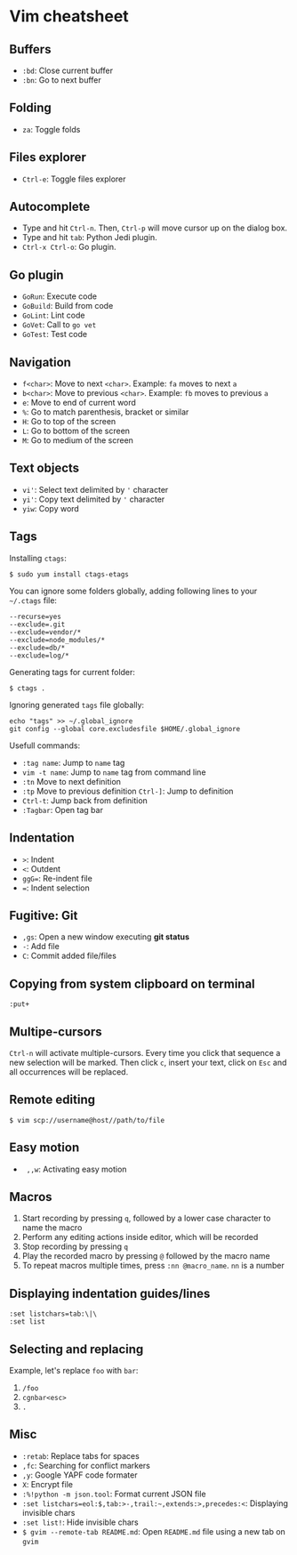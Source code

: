 # Vim cheatsheet

## Buffers

* `:bd`: Close current buffer
* `:bn`: Go to next buffer

## Folding

* `za`: Toggle folds

## Files explorer

* `Ctrl-e`: Toggle files explorer

## Autocomplete

* Type and hit `Ctrl-n`. Then, `Ctrl-p` will move cursor up on the dialog box.
* Type and hit `tab`: Python Jedi plugin.
* `Ctrl-x Ctrl-o`: Go plugin.

## Go plugin

* `GoRun`: Execute code
* `GoBuild`: Build from code
* `GoLint`: Lint code
* `GoVet`: Call to `go vet`
* `GoTest`: Test code

## Navigation

* `f<char>`: Move to next `<char>`. Example: `fa` moves to next `a`
* `b<char>`: Move to previous `<char>`. Example: `fb` moves to previous `a`
* `e`: Move to end of current word
* `%`: Go to match parenthesis, bracket or similar
* `H`: Go to top of the screen
* `L`: Go to bottom of the screen
* `M`: Go to medium of the screen

## Text objects

* `vi'`: Select text delimited by `'` character
* `yi'`: Copy text delimited by `'` character
* `yiw`: Copy word

## Tags

Installing `ctags`:

```
$ sudo yum install ctags-etags
```

You can ignore some folders globally, adding following lines to your `~/.ctags` file:

```
--recurse=yes
--exclude=.git
--exclude=vendor/*
--exclude=node_modules/*
--exclude=db/*
--exclude=log/*
```

Generating tags for current folder:

```
$ ctags .
```

Ignoring generated `tags` file globally:

```
echo "tags" >> ~/.global_ignore
git config --global core.excludesfile $HOME/.global_ignore
```

Usefull commands:

* `:tag name`: Jump to `name` tag
* `vim -t name`: Jump to `name` tag from command line
* `:tn` Move to next definition
* `:tp` Move to previous definition
 `Ctrl-]`: Jump to definition
* `Ctrl-t`: Jump back from definition
* `:Tagbar`: Open tag bar

## Indentation

* `>`: Indent
* `<`: Outdent
* `ggG=`: Re-indent file
* `=`: Indent selection

## Fugitive: Git

* `,gs`: Open a new window executing **git status**
* `-`: Add file
* `C`: Commit added file/files

## Copying from system clipboard on terminal

```
:put+
```

## Multipe-cursors

`Ctrl-n` will activate multiple-cursors. Every time you click that sequence a
new selection will be marked. Then click `c`, insert your text, click on `Esc` and
all occurrences will be replaced.

## Remote editing

```
$ vim scp://username@host//path/to/file
```

## Easy motion

* ` ,,w`: Activating easy motion

## Macros

1. Start recording by pressing `q`, followed by a lower case character to name the macro
2. Perform any editing actions inside editor, which will be recorded
3. Stop recording by pressing `q`
4. Play the recorded macro by pressing `@` followed by the macro name
5. To repeat macros multiple times, press `:nn @macro_name`. ``nn`` is a number

## Displaying indentation guides/lines

```
:set listchars=tab:\|\
:set list
```

## Selecting and replacing

Example, let's replace `foo` with `bar`:

1. `/foo`
2. `cgnbar<esc>`
3. `.`

## Misc

* `:retab`: Replace tabs for spaces
* `,fc`: Searching for conflict markers
* `,y`: Google YAPF code formater
* `X`: Encrypt file
* `:%!python -m json.tool`: Format current JSON file
* `:set listchars=eol:$,tab:>-,trail:~,extends:>,precedes:<`: Displaying invisible chars
* `:set list!`: Hide invisible chars
* `$ gvim --remote-tab README.md`: Open `README.md` file using a new tab on `gvim`
